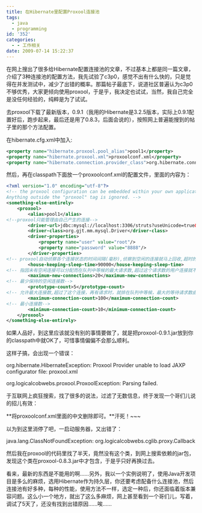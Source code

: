 ```yaml
---
title: 在Hibernate里配置Proxool连接池
tags:
  - java
  - programming
id: '352'
categories:
  - - 工作相关
date: 2009-07-14 15:22:37
---
```


在网上搜出了很多给Hibernate配置连接池的文章，不过基本上都是同一篇文章，介绍了3种连接池的配置方法，我先试验了c3p0，感觉不出有什么快的，只是觉得在并发测试中，减少了出错的概率。那篇帖子最底下，说道社区普遍认为c3p0不够优秀，大家更倾向使用proxool，于是乎，我决定也试试，当然，我自己完全是没任何经验的，纯粹是为了试试。

去proxool下载了最新版本，0.9.1（我用的Hibernate是3.2.5版本，实际上0.9.1配置好后，跑步起来，最后还是用了0.8.3，后面会说的），按照网上普遍能搜到的帖子里的那个方法配置。
<!-- more -->
在hibernate.cfg.xml中加入:

```xml
<property name="hibernate.proxool.pool_alias">pool1</property>
<property name="hibernate.proxool.xml">proxoolconf.xml</property>
<property name="hibernate.connection.provider_class">org.hibernate.connection.ProxoolConnectionProvider</property>
```

然后，再在classpath下面放一个proxoolconf.xml的配置文件，里面的内容为：

```xml
<?xml version="1.0" encoding="utf-8"?>
<!-- the proxool configuration can be embedded within your own application's.
Anything outside the "proxool" tag is ignored. -->
<something-else-entirely>
    <proxool>
        <alias>pool1</alias>
<!--proxool只能管理由自己产生的连接-->
        <driver-url>jdbc:mysql://localhost:3306/struts?useUnicode=true&characterEncoding=GBK</driver-url>
        <driver-class>org.gjt.mm.mysql.Driver</driver-class>
        <driver-properties>
            <property name="user" value="root"/>
            <property name="password" value="8888"/>
        </driver-properties>
<!-- proxool自动侦察各个连接状态的时间间隔(毫秒),侦察到空闲的连接就马上回收,超时的销毁-->
        <house-keeping-sleep-time>90000</house-keeping-sleep-time>
<!-- 指因未有空闲连接可以分配而在队列中等候的最大请求数,超过这个请求数的用户连接就不会被接受-->
        <maximum-new-connections>20</maximum-new-connections>
<!-- 最少保持的空闲连接数-->
        <prototype-count>5</prototype-count>
<!-- 允许最大连接数,超过了这个连接，再有请求时，就排在队列中等候，最大的等待请求数由maximum-new-connections决定-->
        <maximum-connection-count>100</maximum-connection-count>
<!-- 最小连接数-->
        <minimum-connection-count>10</minimum-connection-count>
    </proxool>
</something-else-entirely> 
```

如果人品好，到这里应该就没有别的事情要做了，就是把proxool-0.9.1.jar放到你的classpath中就OK了，可惜事情偏偏不会那么顺利。

这样子搞，会出现一个错误：

org.hibernate.HibernateException: Proxool Provider unable to load JAXP configurator file: proxool.xml
  
org.logicalcobwebs.proxool.ProxoolException: Parsing failed.

于互联网上疯狂搜索，找了很多的说法，过滤了无数信息，终于发现一个哥们儿说的招儿有效：

**将proxoolconf.xml里面的中文删除即可。**汗死！~~~

以为到这里消停了吧，一启动服务器，又出错了：

java.lang.ClassNotFoundException: org.logicalcobwebs.cglib.proxy.Callback

然后我在proxool的代码里找了半天，竟然没有这个类，到网上搜索依赖的jar包，发现这个类在proxool-0.8.3.jar中才包含，于是乎只好再换过去。

看来，最新的东西是不能用的啊……另外，我以一个实例说明了，使用Java开发项目是多么的麻烦，选用Hibernate作为持久层，你还要考虑配备什么连接池，然后连接池有好多种，每种的性能，使用方法不一样，选定一种后，你还面临着版本兼容问题。这么小一个地方，就出了这么多麻烦，网上甚至看到一个哥们儿，写着，调试了5天了，还没有找到出错原因……唉……